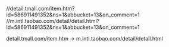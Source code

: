 //detail.tmall.com/item.htm?id=586911491352&ns=1&abbucket=13&on_comment=1
//m.intl.taobao.com/detail/detail.html?id=586911491352&ns=1&abbucket=13&on_comment=1

detail.tmall.com/item.htm -> m.intl.taobao.com/detail/detail.html